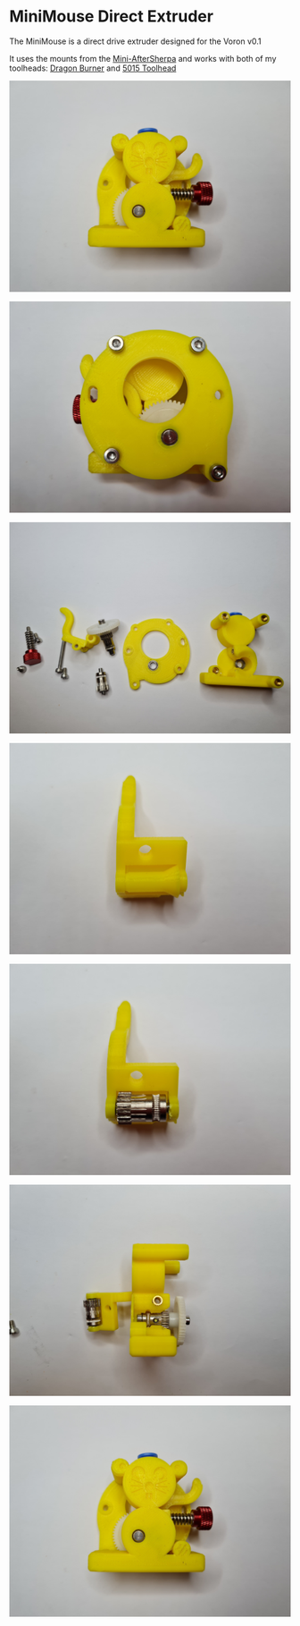 # MiniMouse Direct Extruder

The MiniMouse is a direct drive extruder designed for the Voron v0.1

It uses the mounts from the [Mini-AfterSherpa](https://github.com/KurioHonoo/Mini-AfterSherpa) and works with both of my toolheads: [Dragon Burner](https://github.com/waytotheweb/voron/tree/main/V0/Dragon_Burner) and [5015 Toolhead](https://github.com/waytotheweb/voron/tree/main/V0/5015_Toolhead)

![minimouse](images/minimouse.jpg)

![rear](images/rear.jpg)

![parts](images/parts.jpg)

![lever](images/lever.jpg)

![leverfit](images/leverfit.jpg)

![maingear](images/maingear.jpg)

![minimouse](images/minimouse.jpg)
